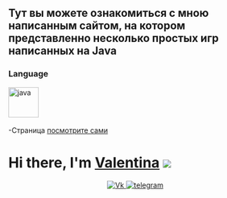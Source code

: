 ## Тут вы можете ознакомиться с мною написанным сайтом, на  котором представленно несколько простых игр написанных на Java
### Language
<img src="https://cdn.jsdelivr.net/gh/devicons/devicon/icons/java/java-plain-wordmark.svg" title="java" width="60" height="60"/>&nbsp;

-Страница [посмотрите сами](https://vsplatonova.github.io/Simple-gameJava/)

# Hi there, I'm [Valentina](https://vsplatonova.github.io/Simple-gameJava/) ![](https://github.com/blackcater/blackcater/raw/main/images/Hi.gif) 


<div id="socials" align="center">
<a href="https://vk.com/valentinaplatonova">
		<img src="https://img.shields.io/badge/vk-blue?style=for-the-badge&logo=vk&logoColor=whit" alt="Vk"/>
<a href="https://t.me/v_platonova1">
		<img src="https://img.shields.io/badge/telegram-blue?style=for-the-badge&logo=telegram&logoColor=whit" alt="telegram"/>
</div>
	

	
